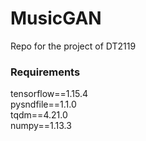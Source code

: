 # MusicGAN
Repo for the project of DT2119

### Requirements 
tensorflow==1.15.4\
pysndfile==1.1.0\
tqdm==4.21.0\
numpy==1.13.3
